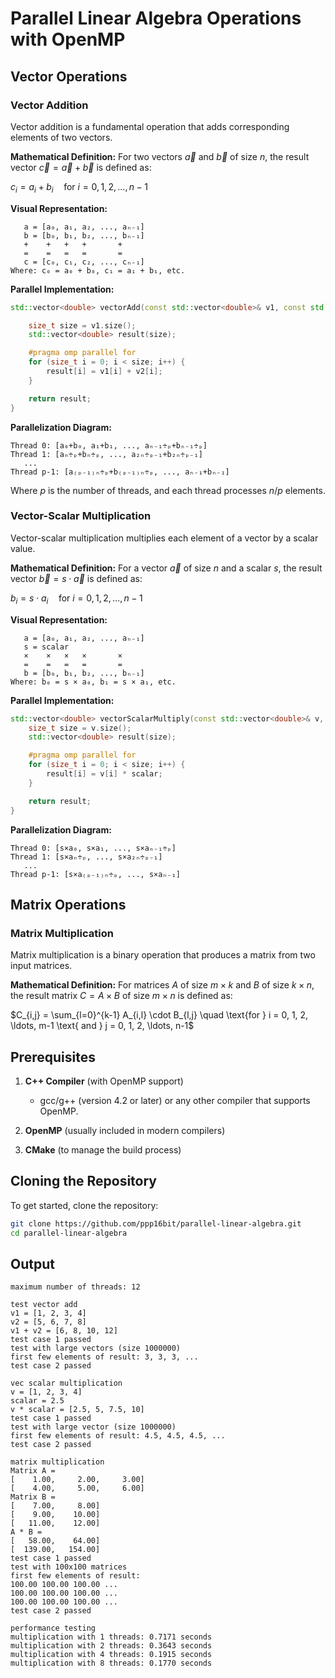 # Parallel Linear Algebra Operations with OpenMP

## Vector Operations

### Vector Addition

Vector addition is a fundamental operation that adds corresponding elements of two vectors.

**Mathematical Definition:**
For two vectors $\vec{a}$ and $\vec{b}$ of size $n$, the result vector $\vec{c} = \vec{a} + \vec{b}$ is defined as:

$c_i = a_i + b_i \quad \text{for } i = 0, 1, 2, \ldots, n-1$

**Visual Representation:**

```
   a = [a₀, a₁, a₂, ..., aₙ₋₁]
   b = [b₀, b₁, b₂, ..., bₙ₋₁]
   +    +   +   +       +
   =    =   =   =       =
   c = [c₀, c₁, c₂, ..., cₙ₋₁]
Where: c₀ = a₀ + b₀, c₁ = a₁ + b₁, etc.
```

**Parallel Implementation:**

```cpp
std::vector<double> vectorAdd(const std::vector<double>& v1, const std::vector<double>& v2) {

    size_t size = v1.size();
    std::vector<double> result(size);

    #pragma omp parallel for
    for (size_t i = 0; i < size; i++) {
        result[i] = v1[i] + v2[i];
    }

    return result;
}
```

**Parallelization Diagram:**

```
Thread 0: [a₀+b₀, a₁+b₁, ..., aₙ₋₁÷ₚ+bₙ₋₁÷ₚ]
Thread 1: [aₙ÷ₚ+bₙ÷ₚ, ..., a₂ₙ÷ₚ₋₁+b₂ₙ÷ₚ₋₁]
   ...
Thread p-1: [a₍ₚ₋₁₎ₙ÷ₚ+b₍ₚ₋₁₎ₙ÷ₚ, ..., aₙ₋₁+bₙ₋₁]
```

Where $p$ is the number of threads, and each thread processes $n/p$ elements.

### Vector-Scalar Multiplication

Vector-scalar multiplication multiplies each element of a vector by a scalar value.

**Mathematical Definition:**
For a vector $\vec{a}$ of size $n$ and a scalar $s$, the result vector $\vec{b} = s \cdot \vec{a}$ is defined as:

$b_i = s \cdot a_i \quad \text{for } i = 0, 1, 2, \ldots, n-1$

**Visual Representation:**

```
   a = [a₀, a₁, a₂, ..., aₙ₋₁]
   s = scalar
   ×    ×   ×   ×       ×
   =    =   =   =       =
   b = [b₀, b₁, b₂, ..., bₙ₋₁]
Where: b₀ = s × a₀, b₁ = s × a₁, etc.
```

**Parallel Implementation:**

```cpp
std::vector<double> vectorScalarMultiply(const std::vector<double>& v, double scalar) {
    size_t size = v.size();
    std::vector<double> result(size);

    #pragma omp parallel for
    for (size_t i = 0; i < size; i++) {
        result[i] = v[i] * scalar;
    }

    return result;
}
```

**Parallelization Diagram:**

```
Thread 0: [s×a₀, s×a₁, ..., s×aₙ₋₁÷ₚ]
Thread 1: [s×aₙ÷ₚ, ..., s×a₂ₙ÷ₚ₋₁]
   ...
Thread p-1: [s×a₍ₚ₋₁₎ₙ÷ₚ, ..., s×aₙ₋₁]
```

## Matrix Operations

### Matrix Multiplication

Matrix multiplication is a binary operation that produces a matrix from two input matrices.

**Mathematical Definition:**
For matrices $A$ of size $m \times k$ and $B$ of size $k \times n$, the result matrix $C = A \times B$ of size $m \times n$ is defined as:

$C_{i,j} = \sum_{l=0}^{k-1} A_{i,l} \cdot B_{l,j} \quad \text{for } i = 0, 1, 2, \ldots, m-1 \text{ and } j = 0, 1, 2, \ldots, n-1$

## Prerequisites

1. **C++ Compiler** (with OpenMP support)
   - gcc/g++ (version 4.2 or later) or any other compiler that supports OpenMP.
   
2. **OpenMP** (usually included in modern compilers)

3. **CMake** (to manage the build process)

## Cloning the Repository

To get started, clone the repository:

```bash
git clone https://github.com/ppp16bit/parallel-linear-algebra.git
cd parallel-linear-algebra
```

## Output

```
maximum number of threads: 12

test vector add
v1 = [1, 2, 3, 4]
v2 = [5, 6, 7, 8]
v1 + v2 = [6, 8, 10, 12]
test case 1 passed
test with large vectors (size 1000000)
first few elements of result: 3, 3, 3, ...
test case 2 passed

vec scalar multiplication
v = [1, 2, 3, 4]
scalar = 2.5
v * scalar = [2.5, 5, 7.5, 10]
test case 1 passed
test with large vector (size 1000000)
first few elements of result: 4.5, 4.5, 4.5, ...
test case 2 passed

matrix multiplication
Matrix A = 
[    1.00,     2.00,     3.00]
[    4.00,     5.00,     6.00]
Matrix B = 
[    7.00,     8.00]
[    9.00,    10.00]
[   11.00,    12.00]
A * B = 
[   58.00,    64.00]
[  139.00,   154.00]
test case 1 passed
test with 100x100 matrices
first few elements of result:
100.00 100.00 100.00 ...
100.00 100.00 100.00 ...
100.00 100.00 100.00 ...
test case 2 passed

performance testing
multiplication with 1 threads: 0.7171 seconds
multiplication with 2 threads: 0.3643 seconds
multiplication with 4 threads: 0.1915 seconds
multiplication with 8 threads: 0.1770 seconds
```